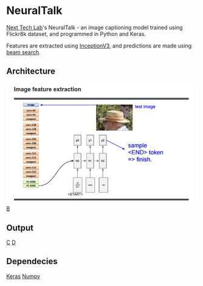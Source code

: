 # NeuralTalk
[Next Tech Lab](http://nextech.io/)'s NeuralTalk - an image captioning model trained using Flickr8k dataset, and programmed in Python and Keras.  

Features are extracted using [InceptionV3](https://www.kaggle.com/google-brain/inception-v3), and predictions are made using [beam search](https://en.wikipedia.org/wiki/Beam_search).

## Architecture
![](images/InceptionV3.png)
[B](images/Architecture.png)

## Output
[C](images/output.png)
[D](images/dog.jpg)

## **Dependecies**
[Keras](https://github.com/fchollet/keras)
[Numpy](https://docs.scipy.org/doc/numpy-1.13.0/user/install.html)
